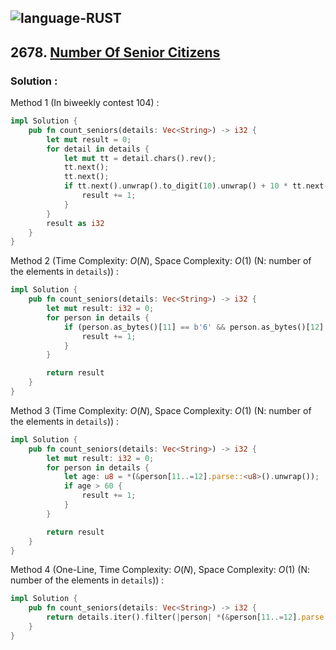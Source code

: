 ![language-RUST](https://img.shields.io/badge/RUST-8d4004?style=for-the-badge&logo=RUST)
---

## 2678. [Number Of Senior Citizens](https://leetcode.com/problems/number-of-senior-citizens)

### Solution :

Method 1 (In biweekly contest 104) :
```rust
impl Solution {
    pub fn count_seniors(details: Vec<String>) -> i32 {
        let mut result = 0;
        for detail in details {
            let mut tt = detail.chars().rev();
            tt.next();
            tt.next();
            if tt.next().unwrap().to_digit(10).unwrap() + 10 * tt.next().unwrap().to_digit(10).unwrap() > 60 {
                result += 1;
            }
        }
        result as i32
    }
}
```

Method 2 (Time Complexity: $O(N)$, Space Complexity: $O(1)$ (N: number of the elements in `details`)) :
```rust
impl Solution {
    pub fn count_seniors(details: Vec<String>) -> i32 {
        let mut result: i32 = 0;
        for person in details {
            if (person.as_bytes()[11] == b'6' && person.as_bytes()[12] > b'0') || (person.as_bytes()[11] > b'6') {
                result += 1;
            }
        }

        return result
    }
}
```

Method 3 (Time Complexity: $O(N)$, Space Complexity: $O(1)$ (N: number of the elements in `details`)) :
```rust
impl Solution {
    pub fn count_seniors(details: Vec<String>) -> i32 {
        let mut result: i32 = 0;
        for person in details {
            let age: u8 = *(&person[11..=12].parse::<u8>().unwrap());
            if age > 60 {
                result += 1;
            }
        }

        return result
    }
}
```

Method 4 (One-Line, Time Complexity: $O(N)$, Space Complexity: $O(1)$ (N: number of the elements in `details`)) :
```rust
impl Solution {
    pub fn count_seniors(details: Vec<String>) -> i32 {
        return details.iter().filter(|person| *(&person[11..=12].parse::<u8>().unwrap()) > 60).count() as _
    }
}
```
